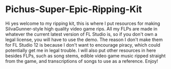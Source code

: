 # Pichus-Super-Epic-Ripping-Kit
Hi yes welcome to my ripping kit, this is where I put resources for making SiIvaGunner-style high quality video game rips.
All my FLPs are made in whatever the current latest version of FL Studio is, so if you don't own a legal license, you will have to use the demo. The reason I don't make them for FL Studio 12 is because I don't want to encourage piracy, which could potentially get me in legal trouble.
I will also put other resources in here besides FLPs, such as song stems, edible video game music ripped straight from the game, and transcriptions of songs to use as a reference.
Enjoy!

